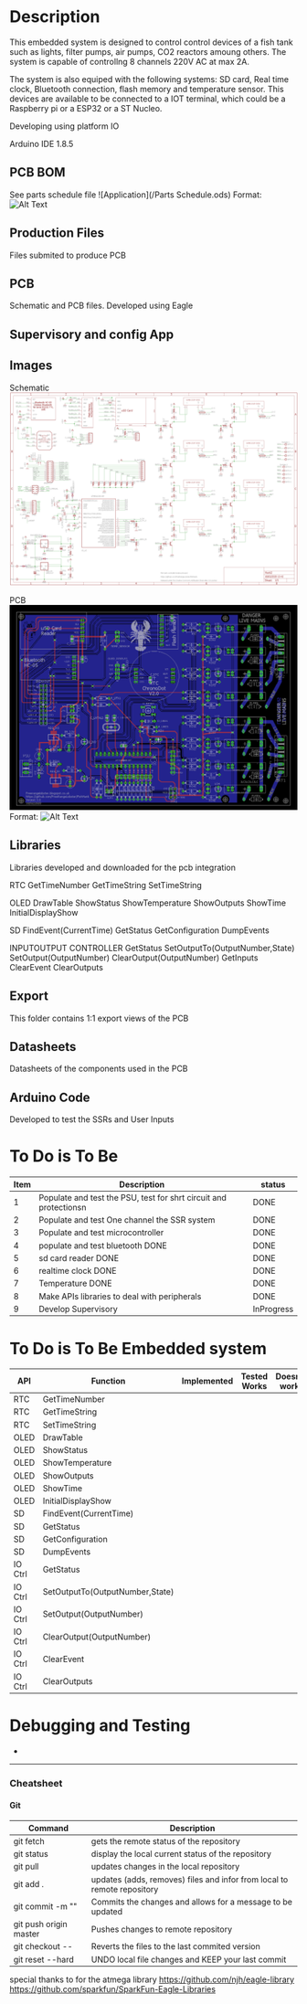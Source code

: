 # Description
This embedded system is designed to control control devices of a fish tank such as lights, filter pumps, air pumps, CO2 reactors amoung others. The system is capable of controllng 8 channels 220V AC at max 2A. 

The system is also equiped with the following systems: SD card, Real time clock, Bluetooth connection, flash memory and temperature sensor. This devices are available to be connected to a IOT terminal, which could be a Raspberry pi or a ESP32 or a ST Nucleo.

Developing using platform IO

Arduino IDE 1.8.5

## PCB BOM
See parts schedule file ![Application](/Parts Schedule.ods)
Format: ![Alt Text](url)

## Production Files
Files submited to produce PCB

## PCB
Schematic and PCB files. Developed using Eagle

## Supervisory and config App


## Images
Schematic
![Application](/Images/Schematic.png)

PCB
![Application](/Images/PCB.png)
Format: ![Alt Text](url)

## Libraries
Libraries developed and downloaded for the pcb integration

RTC
GetTimeNumber
GetTimeString
SetTimeString

OLED
DrawTable
ShowStatus
ShowTemperature
ShowOutputs
ShowTime
InitialDisplayShow

SD
FindEvent(CurrentTime)
GetStatus
GetConfiguration
DumpEvents

INPUTOUTPUT CONTROLLER 
GetStatus
SetOutputTo(OutputNumber,State)
SetOutput(OutputNumber)
ClearOutput(OutputNumber)
GetInputs
ClearEvent
ClearOutputs

## Export
This folder contains 1:1 export views of the PCB

## Datasheets
Datasheets of the components used in the PCB

## Arduino Code
Developed to test the SSRs and User Inputs

# To Do is To Be 
|Item|Description|status|
| ------ | ------ | ------ |
|1|Populate and test the PSU, test for shrt circuit and protectionsn |DONE|
|2|Populate and test One channel the SSR system |DONE|
|3|Populate and test microcontroller |DONE|
|4|populate and test bluetooth DONE |DONE|
|5|sd card reader DONE |DONE|
|6|realtime clock DONE |DONE|
|7|Temperature DONE |DONE|
|8|Make APIs libraries to deal with peripherals |DONE|
|9|Develop Supervisory |InProgress|


# To Do is To Be Embedded system
| API | Function | Implemented | Tested Works | Doesnt work | Not Tested | Notes | 
| ------ | ------ | ------ | ------ | ------ | ------ | ----------------------------------- | 
|RTC|GetTimeNumber |  |  |  |  |  |
|RTC|GetTimeString |  |  |  |  |  |
|RTC|SetTimeString |  |  |  |  |  |
|OLED|DrawTable |  |  |  |  |  |
|OLED|ShowStatus  |  |  |  |  |  |
|OLED|ShowTemperature |  |  |  |  |  |
|OLED|ShowOutputs |  |  |  |  |  |
|OLED|ShowTime |  |  |  |  |  |
|OLED|InitialDisplayShow |  |  |  |  |  |
|SD|FindEvent(CurrentTime) |  |  |  |  |  |
|SD|GetStatus|  |  |  |  |  |
|SD|GetConfiguration|  |  |  |  |  |
|SD|DumpEvents|  |  |  |  |  |
|IO Ctrl|GetStatus|  |  |  |  |  |
|IO Ctrl|SetOutputTo(OutputNumber,State)|  |  |  |  |  |
|IO Ctrl|SetOutput(OutputNumber)|  |  |  |  |  |
|IO Ctrl|ClearOutput(OutputNumber)|  |  |  |  |  |
|IO Ctrl|ClearEvent|  |  |  |  |  |
|IO Ctrl|ClearOutputs|  |  |  |  |  |


# Debugging and Testing

-
---

### Cheatsheet
#### Git

Command | Description
--- | --- 
git fetch | gets the remote status of the repository
git status | display the local current status of the repository
git pull | updates changes in the local repository
git add . | updates (adds, removes) files and infor from local to remote repository
git commit -m "" | Commits the changes and allows for a message to be updated
git push origin master| Pushes changes to remote repository
git checkout --| Reverts the files to the last commited version
git reset --hard | UNDO local file changes and KEEP your last commit

special thanks to for the atmega library
https://github.com/njh/eagle-library
https://github.com/sparkfun/SparkFun-Eagle-Libraries




